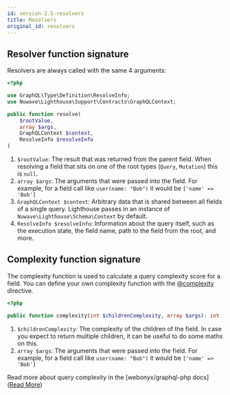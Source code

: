 ```yaml
---
id: version-2.5-resolvers
title: Resolvers
original_id: resolvers
---
```


## Resolver function signature

Resolvers are always called with the same 4 arguments:

```php
<?php

use GraphQL\Type\Definition\ResolveInfo;
use Nuwave\Lighthouse\Support\Contracts\GraphQLContext;

public function resolve(
    $rootValue,
    array $args,
    GraphQLContext $context,
    ResolveInfo $resolveInfo
)
```

1. `$rootValue`: The result that was returned from the parent field.
When resolving a field that sits on one of the root types (`Query`, `Mutation`) this is `null`.
2. `array $args`: The arguments that were passed into the field.
For example, for a field call like `user(name: "Bob")` it would be `['name' => 'Bob']`
3. `GraphQLContext $context`: Arbitrary data that is shared between all fields of a single query.
Lighthouse passes in an instance of `Nuwave\Lighthouse\Schema\Context` by default.
4. `ResolveInfo $resolveInfo`: Information about the query itself,
such as the execution state, the field name, path to the field from the root, and more.

## Complexity function signature

The complexity function is used to calculate a query complexity score for a field.
You can define your own complexity function with the [@complexity](directives#complexity) directive.

```php
<?php

public function complexity(int $childrenComplexity, array $args): int
```

1. `$childrenComplexity`: The complexity of the children of the field. In case you expect to return
multiple children, it can be useful to do some maths on this.
2. `array $args`: The arguments that were passed into the field.
For example, for a field call like `user(name: "Bob")` it would be `['name' => 'Bob']`

Read more about query complexity in the [webonyx/graphql-php docs]([Read More](http://webonyx.github.io/graphql-php/security/#query-complexity-analysis))

